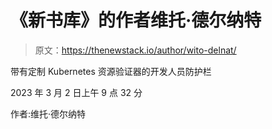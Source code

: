 # 《新书库》的作者维托·德尔纳特

> 原文：<https://thenewstack.io/author/wito-delnat/>

带有定制 Kubernetes 资源验证器的开发人员防护栏

2023 年 3 月 2 日上午 9 点 32 分

作者:维托·德尔纳特